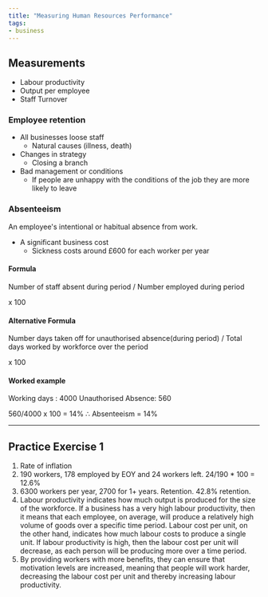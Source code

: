 ```yaml
---
title: "Measuring Human Resources Performance"
tags:
- business
---
```


## Measurements

- Labour productivity
- Output per employee
-  Staff Turnover

### Employee retention

- All businesses loose staff
	- Natural causes (illness, death)
- Changes in strategy
	- Closing a branch
- Bad management or conditions
	- If people are unhappy with the conditions of the job they are more likely to leave

### Absenteeism

An employee's intentional or habitual absence from work.

- A significant business cost
	- Sickness costs around £600 for each worker per year

#### Formula

Number of staff absent during period 
/
Number employed during period

x 100

#### Alternative Formula

Number days taken off for unauthorised absence(during period)
/
Total days worked by workforce over the period

x 100

#### Worked example

Working days : 4000
Unauthorised Absence: 560

560/4000 x 100 = 14%
∴ Absenteeism = 14%

---
## Practice Exercise 1 

1) Rate of inflation
4) 190 workers, 178 employed by EOY and 24 workers left. 
24/190 * 100 = 12.6%
5) 6300 workers per year, 2700 for 1+ years. Retention.
42.8% retention.
6) Labour productivity indicates how much output is produced for the size of the workforce. If a business has a very high labour productivity, then it means that each employee, on average, will produce a relatively high volume of goods over a specific time period. Labour cost per unit, on the other hand, indicates how much labour costs to produce a single unit. If labour productivity is high, then the labour cost per unit will decrease, as each person will be producing more over a time period. 
7) By providing workers with more benefits, they can ensure that motivation levels are increased, meaning that people will work harder, decreasing the labour cost per unit and thereby increasing labour productivity.

